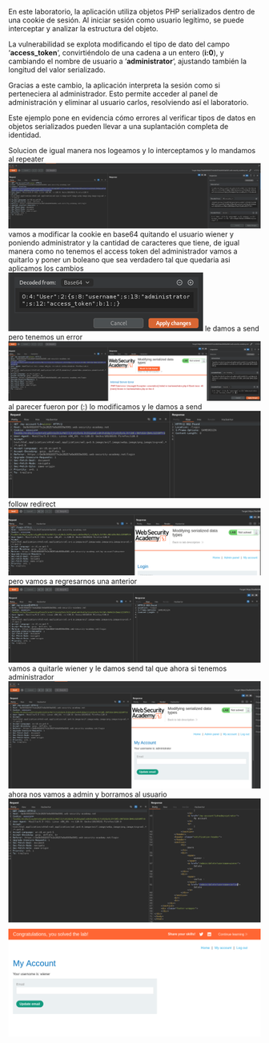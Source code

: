 En este laboratorio, la aplicación utiliza objetos PHP serializados dentro de una cookie de sesión. Al iniciar sesión como usuario legítimo, se puede interceptar y analizar la estructura del objeto.

La vulnerabilidad se explota modificando el tipo de dato del campo ‘**access_token**‘, convirtiéndolo de una cadena a un entero (**i:0**), y cambiando el nombre de usuario a ‘**administrator**‘, ajustando también la longitud del valor serializado.

Gracias a este cambio, la aplicación interpreta la sesión como si perteneciera al administrador. Esto permite acceder al panel de administración y eliminar al usuario carlos, resolviendo así el laboratorio.

Este ejemplo pone en evidencia cómo errores al verificar tipos de datos en objetos serializados pueden llevar a una suplantación completa de identidad.

Solucion
de igual manera nos logeamos y lo interceptamos y lo mandamos al repeater
![Pasted_image_20250826205031.png](/Imagenes/Pasted_image_20250826205031.png)
vamos a modificar la cookie en base64 quitando el usuario wiener y poniendo administrator y la cantidad de caracteres que tiene, de igual manera como no tenemos el access token del administrador vamos a quitarlo y poner un boleano que sea verdadero
tal que quedaria asi aplicamos los cambios
![Pasted_image_20250826205309.png](/Imagenes/Pasted_image_20250826205309.png)
le damos a send pero tenemos un error
![Pasted_image_20250826205514.png](/Imagenes/Pasted_image_20250826205514.png)
al parecer fueron por (:)
lo modificamos y le damos a send
![Pasted_image_20250826205559.png](/Imagenes/Pasted_image_20250826205559.png)
follow redirect
![Pasted_image_20250826205623.png](/Imagenes/Pasted_image_20250826205623.png)
pero vamos a regresarnos una anterior
![Pasted_image_20250826205718.png](/Imagenes/Pasted_image_20250826205718.png)
vamos a quitarle wiener y le damos send tal que ahora si tenemos administrador
![Pasted_image_20250826205818.png](/Imagenes/Pasted_image_20250826205818.png)
ahora nos vamos a admin y borramos al usuario
![Pasted_image_20250826205951.png](/Imagenes/Pasted_image_20250826205951.png)
![Pasted_image_20250826210029.png](/Imagenes/Pasted_image_20250826210029.png)



